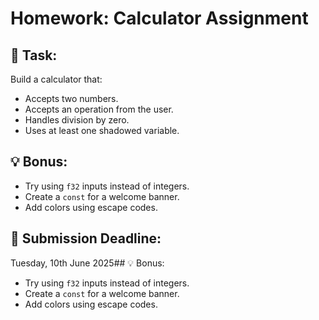 

# Homework: Calculator Assignment

## 🧪 Task:
Build a calculator that:
- Accepts two numbers.
- Accepts an operation from the user.
- Handles division by zero.
- Uses at least one shadowed variable.

## 💡 Bonus:
- Try using `f32` inputs instead of integers.
- Create a `const` for a welcome banner.
- Add colors using escape codes.

## 📅 Submission Deadline:
Tuesday, 10th June 2025## 💡 Bonus:
- Try using `f32` inputs instead of integers.
- Create a `const` for a welcome banner.
- Add colors using escape codes.